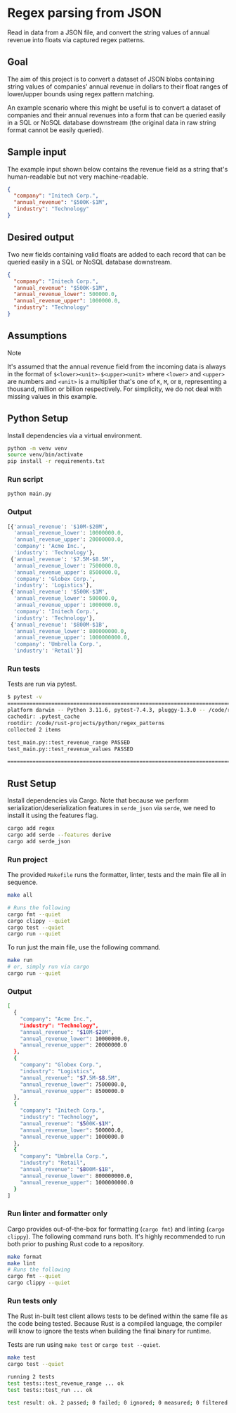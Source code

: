 # Regex parsing from JSON

Read in data from a JSON file, and convert the string values of annual revenue into
floats via captured regex patterns.

## Goal

The aim of this project is to convert a dataset of JSON blobs containing string values of companies'
annual revenue in dollars to their float ranges of lower/upper bounds using regex pattern matching.

An example scenario where this might be useful is to convert a dataset of companies and
their annual revenues into a form that can be queried easily in a SQL or NoSQL database downstream (the original data in raw string format cannot be easily queried).

## Sample input

The example input shown below contains the revenue field as a string that's human-readable but not
very machine-readable.

```json
{
  "company": "Initech Corp.",
  "annual_revenue": "$500K-$1M",
  "industry": "Technology"
}
```

## Desired output

Two new fields containing valid floats are added to each record that can be queried easily in a SQL
or NoSQL database downstream.

```json
{
  "company": "Initech Corp.",
  "annual_revenue": "$500K-$1M",
  "annual_revenue_lower": 500000.0,
  "annual_revenue_upper": 1000000.0,
  "industry": "Technology"
}
```

## Assumptions

> [!NOTE]
> It's assumed that the annual revenue field from the incoming data is always in the format of
> `$<lower><unit>-$<upper><unit>` where `<lower>` and `<upper>` are numbers and `<unit>` is a
> multiplier that's one of `K`, `M`, or `B`, representing a thousand, million or billion respectively. For simplicity, we do not deal with missing values in this example.

## Python Setup

Install dependencies via a virtual environment.

```bash
python -m venv venv
source venv/bin/activate
pip install -r requirements.txt
```

### Run script

```bash
python main.py
```

### Output

```python
[{'annual_revenue': '$10M-$20M',
  'annual_revenue_lower': 10000000.0,
  'annual_revenue_upper': 20000000.0,
  'company': 'Acme Inc.',
  'industry': 'Technology'},
 {'annual_revenue': '$7.5M-$8.5M',
  'annual_revenue_lower': 7500000.0,
  'annual_revenue_upper': 8500000.0,
  'company': 'Globex Corp.',
  'industry': 'Logistics'},
 {'annual_revenue': '$500K-$1M',
  'annual_revenue_lower': 500000.0,
  'annual_revenue_upper': 1000000.0,
  'company': 'Initech Corp.',
  'industry': 'Technology'},
 {'annual_revenue': '$800M-$1B',
  'annual_revenue_lower': 800000000.0,
  'annual_revenue_upper': 1000000000.0,
  'company': 'Umbrella Corp.',
  'industry': 'Retail'}]
```

### Run tests

Tests are run via pytest.

```bash
$ pytest -v
===================================================================================================== test session starts ======================================================================================================
platform darwin -- Python 3.11.6, pytest-7.4.3, pluggy-1.3.0 -- /code/rust-projects/python/regex_patterns/.venv/bin/python3.11
cachedir: .pytest_cache
rootdir: /code/rust-projects/python/regex_patterns
collected 2 items

test_main.py::test_revenue_range PASSED                                                                                                                                                                                  [ 50%]
test_main.py::test_revenue_values PASSED                                                                                                                                                                                 [100%]

====================================================================================================== 2 passed in 0.01s =======================================================================================================
```

## Rust Setup

Install dependencies via Cargo. Note that because we perform serialization/deserialization features
in `serde_json` via `serde`, we need to install it using the features flag.

```bash
cargo add regex
cargo add serde --features derive
cargo add serde_json
```

### Run project

The provided `Makefile` runs the formatter, linter, tests and the main file all in sequence.

```bash
make all

# Runs the following
cargo fmt --quiet
cargo clippy --quiet
cargo test --quiet
cargo run --quiet
```

To run just the main file, use the following command.

```bash
make run
# or, simply run via cargo
cargo run --quiet
```

### Output

```sh
[
  {
    "company": "Acme Inc.",
    "industry": "Technology",
    "annual_revenue": "$10M-$20M",
    "annual_revenue_lower": 10000000.0,
    "annual_revenue_upper": 20000000.0
  },
  {
    "company": "Globex Corp.",
    "industry": "Logistics",
    "annual_revenue": "$7.5M-$8.5M",
    "annual_revenue_lower": 7500000.0,
    "annual_revenue_upper": 8500000.0
  },
  {
    "company": "Initech Corp.",
    "industry": "Technology",
    "annual_revenue": "$500K-$1M",
    "annual_revenue_lower": 500000.0,
    "annual_revenue_upper": 1000000.0
  },
  {
    "company": "Umbrella Corp.",
    "industry": "Retail",
    "annual_revenue": "$800M-$1B",
    "annual_revenue_lower": 800000000.0,
    "annual_revenue_upper": 1000000000.0
  }
]
```

### Run linter and formatter only

Cargo provides out-of-the-box for formatting (`cargo fmt`) and linting (`cargo clippy`). The
following command runs both. It's highly recommended to run both prior to pushing Rust code to a
repository.

```bash
make format
make lint
# Runs the following
cargo fmt --quiet
cargo clippy --quiet
```

### Run tests only

The Rust in-built test client allows tests to be defined within the same file as the code being tested. Because Rust is a compiled language, the compiler will know to ignore the tests when building the final binary for runtime.

Tests are run using `make test` or `cargo test --quiet`.

```bash
make test
cargo test --quiet

running 2 tests
test tests::test_revenue_range ... ok
test tests::test_run ... ok

test result: ok. 2 passed; 0 failed; 0 ignored; 0 measured; 0 filtered out; finished in 0.01s
```
